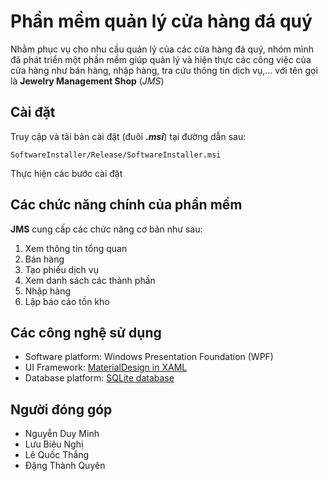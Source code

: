 
# Phần mềm quản lý cửa hàng đá quý

Nhằm phục vụ cho nhu cầu quản lý của các cửa hàng đá quý, nhóm mình đã phát triển một phần mềm giúp quản lý và hiện thực các công việc của cửa hàng như bán hàng, nhập hàng, tra cứu thông tin dịch vụ,... với tên gọi là **Jewelry Management Shop** (*JMS*)

## Cài đặt
Truy cập và tải bản cài đặt (đuôi ***.msi***) tại đường dẫn sau:
```
SoftwareInstaller/Release/SoftwareInstaller.msi
```
 Thực hiện các bước cài đặt 


## Các chức năng chính của phần mềm
**JMS** cung cấp các chức năng cơ bản như sau:
1. Xem thông tin tổng quan
2. Bán hàng
3. Tạo phiếu dịch vụ
4. Xem danh sách các thành phần
5. Nhập hàng
6. Lập báo cáo tồn kho

## Các công nghệ sử dụng

 - Software platform: Windows Presentation Foundation (WPF)
 - UI Framework: [MaterialDesign in XAML]([http://materialdesigninxaml.net/](http://materialdesigninxaml.net/))
 - Database platform: [SQLite database]([https://www.sqlite.org/index.html](https://www.sqlite.org/index.html))

## Người đóng góp

 - Nguyễn Duy Minh
 - Lưu Biêu Nghị
 - Lê Quốc Thắng
 - Đặng Thành Quyên
